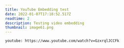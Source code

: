 ```yaml
---
title: YouTube Embedding test
date: 2022-01-07T17:18:52.517Z
readtime: 2
description: Testing video embedding
thumbnail: image61.png
---
```


`youtube: https://www.youtube.com/watch?v=GzxrqlJCCFk`